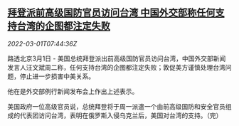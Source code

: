 <!--1646121663000-->
[拜登派前高级国防官员访问台湾 中国外交部称任何支持台湾的企图都注定失败](https://cn.reuters.com/article/china-mofa-us-officials-tw-visit-0301-idCNKBS2KY3ME)
------

<div><i>2022-03-01T07:44:36Z</i></div><p>路透北京3月1日 - 美国总统拜登派出前高级国防官员访问台湾，中国外交部新闻发言人汪文斌周二称，任何支持台湾的企图都注定失败；敦促美方谨慎处理台湾问题，停止进一步损害中美关系。</p><p>他在是外交部例行新闻发布会上作出上述表示。</p><p>美国政府一位高级官员说，总统拜登将于周一派遣一个由前高级国防和安全官员组成的代表团访问台湾，表明在俄罗斯入侵乌克兰后，美国对台湾的支持。（完）</p>

